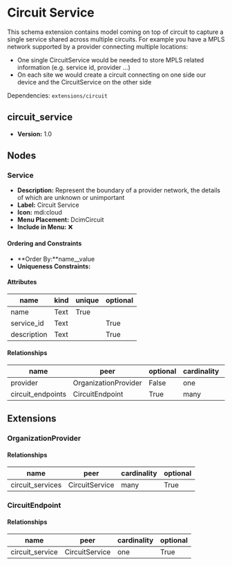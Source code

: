# Circuit Service

This schema extension contains model coming on top of circuit to capture a single service shared across multiple circuits.
For example you have a MPLS network supported by a provider connecting multiple locations:

- One single CircuitService would be needed to store MPLS related information (e.g. service id, provider ...)
- On each site we would create a circuit connecting on one side our device and the CircuitService on the other side

Dependencies: `extensions/circuit`

## circuit_service

- **Version:** 1.0

## Nodes

### Service

- **Description:** Represent the boundary of a provider network, the details of which are unknown or unimportant
- **Label:** Circuit Service
- **Icon:** mdi:cloud
- **Menu Placement:** DcimCircuit
- **Include in Menu:** ❌

#### Ordering and Constraints

- **Order By:**name__value
- **Uniqueness Constraints:**

#### Attributes

| name | kind | unique | optional |
| ---- | ---- | ------ | -------- |
| name | Text | True |  |
| service\_id | Text |  | True |
| description | Text |  | True |

#### Relationships

| name | peer | optional | cardinality | kind |
| ---- | ---- | -------- | ----------- | ---- |
| provider | OrganizationProvider | False | one | Attribute |
| circuit\_endpoints | CircuitEndpoint | True | many | Component |

## Extensions

### OrganizationProvider

#### Relationships

| name | peer | cardinality | optional |
| ---- | ---- | ----------- | -------- |
| circuit\_services | CircuitService | many | True |

### CircuitEndpoint

#### Relationships

| name | peer | cardinality | optional |
| ---- | ---- | ----------- | -------- |
| circuit\_service | CircuitService | one | True |
